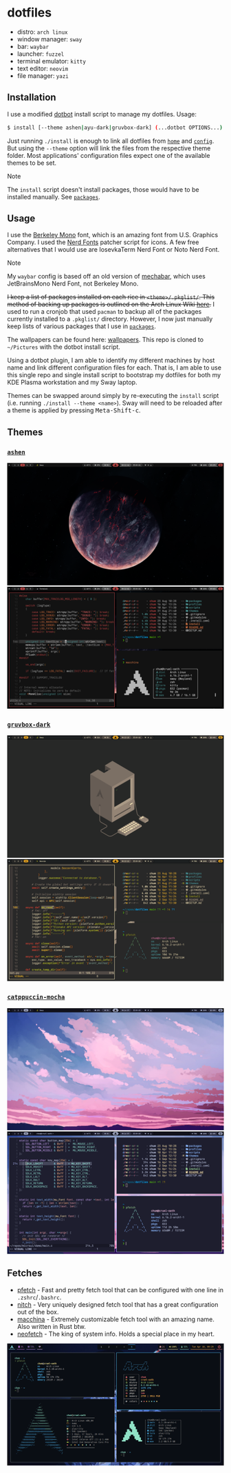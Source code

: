 # dotfiles

- distro: `arch linux`
- window manager: `sway`
- bar: `waybar`
- launcher: `fuzzel`
- terminal emulator: `kitty`
- text editor: `neovim`
- file manager: `yazi`

## Installation

I use a modified [dotbot](https://github.com/anishathalye/dotbot) install script to manage my dotfiles. Usage:
```sh
$ install [--theme ashen|ayu-dark|gruvbox-dark] (...dotbot OPTIONS...)
```

Just running `./install` is enough to link all dotfiles from [`home`](home/) and [`config`](config/). But using the `--theme` option will link the files from the respective theme folder. Most applications' configuration files expect one of the available themes to be set.

> [!NOTE]
> The `install` script doesn't install packages, those would have to be installed manually. See [`packages`](packages/).

## Usage

I use the [Berkeley Mono](https://usgraphics.com/products/berkeley-mono) font, which is an amazing font from U.S. Graphics Company. I used the [Nerd Fonts](https://www.nerdfonts.com) patcher script for icons. A few free alternatives that I would use are IosevkaTerm Nerd Font or Noto Nerd Font.

> [!NOTE]
> My `waybar` config is based off an old version of [mechabar](https://github.com/sejjy/mechabar), which uses JetBrainsMono Nerd Font, not Berkeley Mono.

~~I keep a list of packages installed on each rice in `<theme>/.pkglist/`. This method of backing up packages is outlined on the Arch Linux Wiki [here](https://wiki.archlinux.org/title/Pacman/Tips_and_tricks#List_of_installed_packages).~~ I used to run a cronjob that used `pacman` to backup all of the packages currently installed to a `.pkglist/` directory. However, I now just manually keep lists of various packages that I use in [`packages`](packages/).

The wallpapers can be found here: [wallpapers](https://github.com/notchum/wallpapers). This repo is cloned to `~/Pictures` with the dotbot install script.

Using a dotbot plugin, I am able to identify my different machines by host name and link different configuration files for each. That is, I am able to use this single repo and single install script to bootstrap my dotfiles for both my KDE Plasma workstation and my Sway laptop.

Themes can be swapped around simply by re-executing the `install` script (i.e. running `./install --theme <name>`). Sway will need to be reloaded after a theme is applied by pressing <kbd>Meta-Shift-c</kbd>.

## Themes

### [`ashen`](https://github.com/ficd0/ashen)

![ashen-screenshot1](images/ashen-screenshot1.png)
![ashen-screenshot2](images/ashen-screenshot2.png)

### [`gruvbox-dark`](https://github.com/morhetz/gruvbox)

![gruvbox-dark-screenshot1](images/gruvbox-dark-screenshot1.png)
![gruvbox-dark-screenshot2](images/gruvbox-dark-screenshot2.png)

### [`catppuccin-mocha`](https://catppuccin.com/)

![catppuccin-mocha-screenshot1](images/catppuccin-mocha-screenshot1.png)
![catppuccin-mocha-screenshot2](images/catppuccin-mocha-screenshot2.png)

## Fetches

- [pfetch](https://github.com/dylanaraps/pfetch) - Fast and pretty fetch tool that can be configured with one line in `.zshrc`/`.bashrc`.
- [nitch](https://github.com/ssleert/nitch) - Very uniquely designed fetch tool that has a great configuration out of the box.
- [macchina](https://github.com/Macchina-CLI/macchina) - Extremely customizable fetch tool with an amazing name. Also written in Rust btw.
- [neofetch](https://github.com/dylanaraps/neofetch) - The king of system info. Holds a special place in my heart.

![fetch](images/fetch.png)
